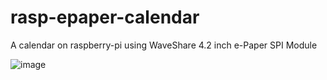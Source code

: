 # rasp-epaper-calendar
A calendar on raspberry-pi using WaveShare 4.2 inch e-Paper SPI Module

![image](https://github.com/lxrmido/rasp-epaper-calendar/blob/master/pic/demo.jpg)